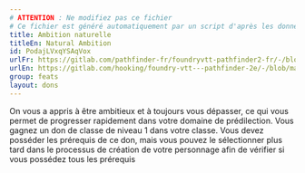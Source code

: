 ```yaml
---
# ATTENTION : Ne modifiez pas ce fichier
# Ce fichier est généré automatiquement par un script d'après les données du module Foundry VTT officiel et de sa traduction
title: Ambition naturelle
titleEn: Natural Ambition
id: PodajLVxqYSAqVox
urlFr: https://gitlab.com/pathfinder-fr/foundryvtt-pathfinder2-fr/-/blob/master/data/feats/PodajLVxqYSAqVox.htm
urlEn: https://gitlab.com/hooking/foundry-vtt---pathfinder-2e/-/blob/master/packs/data/feats.db/natural-ambition.json
group: feats
layout: dons
---
```

On vous a appris à être ambitieux et à toujours vous dépasser, ce qui vous permet de progresser rapidement dans votre domaine de prédilection. Vous gagnez un don de classe de niveau 1 dans votre classe. Vous devez posséder les prérequis de ce don, mais vous pouvez le sélectionner plus tard dans le processus de création de votre personnage afin de vérifier si vous possédez tous les prérequis


